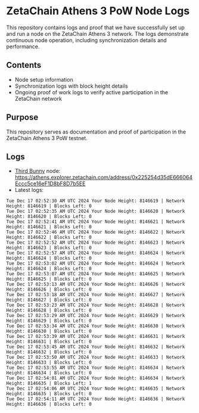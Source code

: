 # ZetaChain Athens 3 PoW Node Logs
This repository contains logs and proof that we have successfully set up and run a node on the ZetaChain Athens 3 network. The logs demonstrate continuous node operation, including synchronization details and performance.

## Contents
- Node setup information
- Synchronization logs with block height details
- Ongoing proof of work logs to verify active participation in the ZetaChain network

## Purpose
This repository serves as documentation and proof of participation in the ZetaChain Athens 3 PoW testnet.

## Logs

- [Third Bunny](https://thirdbunny.xyz/) node: https://athens.explorer.zetachain.com/address/0x225254d35dE666064Eccc5ce16eF1D8bF8D7b5EE
- Latest logs:
```
Tue Dec 17 02:52:30 AM UTC 2024 Your Node Height: 8146619 | Network Height: 8146619 | Blocks Left: 0
Tue Dec 17 02:52:35 AM UTC 2024 Your Node Height: 8146620 | Network Height: 8146620 | Blocks Left: 0
Tue Dec 17 02:52:41 AM UTC 2024 Your Node Height: 8146621 | Network Height: 8146621 | Blocks Left: 0
Tue Dec 17 02:52:46 AM UTC 2024 Your Node Height: 8146622 | Network Height: 8146622 | Blocks Left: 0
Tue Dec 17 02:52:52 AM UTC 2024 Your Node Height: 8146623 | Network Height: 8146623 | Blocks Left: 0
Tue Dec 17 02:52:57 AM UTC 2024 Your Node Height: 8146624 | Network Height: 8146624 | Blocks Left: 0
Tue Dec 17 02:53:02 AM UTC 2024 Your Node Height: 8146624 | Network Height: 8146624 | Blocks Left: 0
Tue Dec 17 02:53:07 AM UTC 2024 Your Node Height: 8146625 | Network Height: 8146625 | Blocks Left: 0
Tue Dec 17 02:53:13 AM UTC 2024 Your Node Height: 8146626 | Network Height: 8146626 | Blocks Left: 0
Tue Dec 17 02:53:18 AM UTC 2024 Your Node Height: 8146627 | Network Height: 8146627 | Blocks Left: 0
Tue Dec 17 02:53:23 AM UTC 2024 Your Node Height: 8146628 | Network Height: 8146628 | Blocks Left: 0
Tue Dec 17 02:53:29 AM UTC 2024 Your Node Height: 8146629 | Network Height: 8146629 | Blocks Left: 0
Tue Dec 17 02:53:34 AM UTC 2024 Your Node Height: 8146630 | Network Height: 8146630 | Blocks Left: 0
Tue Dec 17 02:53:39 AM UTC 2024 Your Node Height: 8146631 | Network Height: 8146631 | Blocks Left: 0
Tue Dec 17 02:53:45 AM UTC 2024 Your Node Height: 8146632 | Network Height: 8146632 | Blocks Left: 0
Tue Dec 17 02:53:50 AM UTC 2024 Your Node Height: 8146633 | Network Height: 8146633 | Blocks Left: 0
Tue Dec 17 02:53:55 AM UTC 2024 Your Node Height: 8146634 | Network Height: 8146634 | Blocks Left: 0
Tue Dec 17 02:54:01 AM UTC 2024 Your Node Height: 8146634 | Network Height: 8146635 | Blocks Left: 1
Tue Dec 17 02:54:06 AM UTC 2024 Your Node Height: 8146635 | Network Height: 8146635 | Blocks Left: 0
Tue Dec 17 02:54:11 AM UTC 2024 Your Node Height: 8146636 | Network Height: 8146636 | Blocks Left: 0
```

